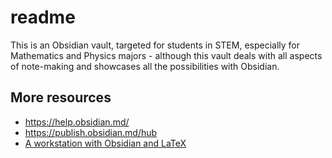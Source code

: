 # readme

This is an Obsidian vault, targeted for students in STEM, especially for Mathematics and Physics majors - although this vault deals with all aspects of note-making and showcases all the possibilities with Obsidian.


## More resources

- https://help.obsidian.md/
- https://publish.obsidian.md/hub
- [A workstation with Obsidian and LaTeX](https://rupadarshiray.github.io/workstation/obsidian-and-latex)